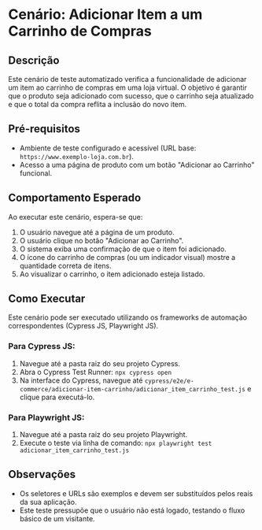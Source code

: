 # Cenário: Adicionar Item a um Carrinho de Compras

## Descrição

Este cenário de teste automatizado verifica a funcionalidade de adicionar um item ao carrinho de compras em uma loja virtual. O objetivo é garantir que o produto seja adicionado com sucesso, que o carrinho seja atualizado e que o total da compra reflita a inclusão do novo item.

## Pré-requisitos

* Ambiente de teste configurado e acessível (URL base: `https://www.exemplo-loja.com.br`).
* Acesso a uma página de produto com um botão "Adicionar ao Carrinho" funcional.

## Comportamento Esperado

Ao executar este cenário, espera-se que:
1.  O usuário navegue até a página de um produto.
2.  O usuário clique no botão "Adicionar ao Carrinho".
3.  O sistema exiba uma confirmação de que o item foi adicionado.
4.  O ícone do carrinho de compras (ou um indicador visual) mostre a quantidade correta de itens.
5.  Ao visualizar o carrinho, o item adicionado esteja listado.

## Como Executar

Este cenário pode ser executado utilizando os frameworks de automação correspondentes (Cypress JS, Playwright JS).

### Para Cypress JS:
1.  Navegue até a pasta raiz do seu projeto Cypress.
2.  Abra o Cypress Test Runner: `npx cypress open`
3.  Na interface do Cypress, navegue até `cypress/e2e/e-commerce/adicionar-item-carrinho/adicionar_item_carrinho_test.js` e clique para executá-lo.

### Para Playwright JS:
1.  Navegue até a pasta raiz do seu projeto Playwright.
2.  Execute o teste via linha de comando: `npx playwright test adicionar_item_carrinho_test.js`

## Observações

* Os seletores e URLs são exemplos e devem ser substituídos pelos reais da sua aplicação.
* Este teste pressupõe que o usuário não está logado, testando o fluxo básico de um visitante.
